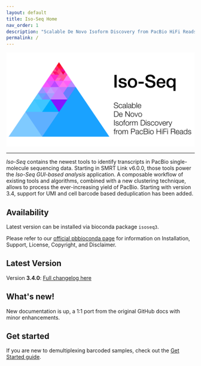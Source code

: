 ```yaml
---
layout: default
title: Iso-Seq Home
nav_order: 1
description: "Scalable De Novo Isoform Discovery from PacBio HiFi Reads."
permalink: /
---
```


<p align="center">
  <img src="img/isoseq_card.png" alt="lima logo" width="650px"/>
</p>

***

*Iso-Seq* contains the newest tools to identify transcripts in PacBio
single-molecule sequencing data. Starting in SMRT Link v6.0.0, those tools power
the *Iso-Seq GUI-based analysis* application. A composable workflow of existing
tools and algorithms, combined with a new clustering technique, allows to
process the ever-increasing yield of PacBio. Starting with version 3.4, support
for UMI and cell barcode based deduplication has been added.

## Availability
Latest version can be installed via bioconda package `isoseq3`.

Please refer to our [official pbbioconda page](https://github.com/PacificBiosciences/pbbioconda)
for information on Installation, Support, License, Copyright, and Disclaimer.

## Latest Version
Version **3.4.0**: [Full changelog here](/changelog)

## What's new!
New documentation is up, a 1:1 port from the original GitHub docs with minor
enhancements.

## Get started
If you are new to demultiplexing barcoded samples, check out the [Get Started guide](/get-started).
